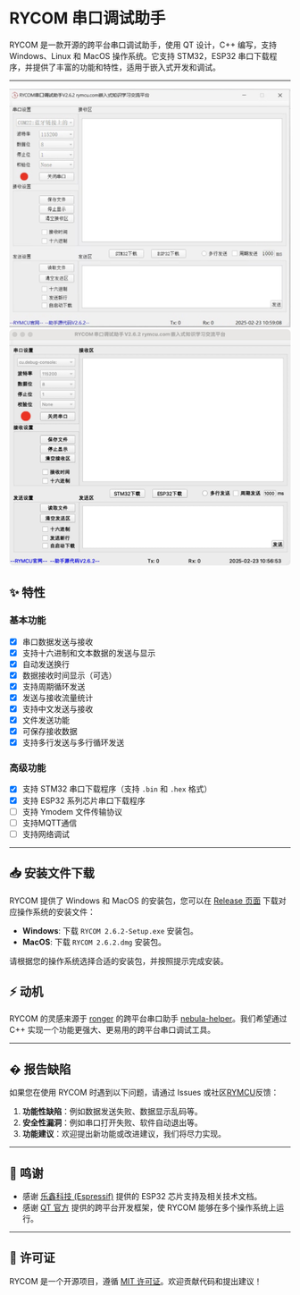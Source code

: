 # RYCOM 串口调试助手

RYCOM 是一款开源的跨平台串口调试助手，使用 QT 设计，C++ 编写，支持 Windows、Linux 和 MacOS 操作系统。它支持 STM32，ESP32 串口下载程序，并提供了丰富的功能和特性，适用于嵌入式开发和调试。

---
![win](images/RYCOM-win.png)
![mac](images/RYCOM-mac.png)
## ✨ 特性

### 基本功能
- [x] 串口数据发送与接收
- [x] 支持十六进制和文本数据的发送与显示
- [x] 自动发送换行
- [x] 数据接收时间显示（可选）
- [x] 支持周期循环发送
- [x] 发送与接收流量统计
- [x] 支持中文发送与接收
- [x] 文件发送功能
- [x] 可保存接收数据
- [x] 支持多行发送与多行循环发送

### 高级功能  
- [x] 支持 STM32 串口下载程序（支持 `.bin` 和 `.hex` 格式）  
- [x] 支持 ESP32 系列芯片串口下载程序  
- [ ] 支持 Ymodem 文件传输协议  
- [ ] 支持MQTT通信  
- [ ] 支持网络调试  

---
## 📥 安装文件下载

RYCOM 提供了 Windows 和 MacOS 的安装包，您可以在 [Release 页面](https://github.com/rymcu/RYCOM/releases/tag/2.6.2) 下载对应操作系统的安装文件：

- **Windows**: 下载 `RYCOM 2.6.2-Setup.exe` 安装包。
- **MacOS**: 下载 `RYCOM 2.6.2.dmg` 安装包。

请根据您的操作系统选择合适的安装包，并按照提示完成安装。
## ⚡ 动机

RYCOM 的灵感来源于 [ronger](https://github.com/ronger) 的跨平台串口助手 [nebula-helper](https://github.com/ronger/nebula-helper)。我们希望通过 C++ 实现一个功能更强大、更易用的跨平台串口调试工具。

---

## � 报告缺陷

如果您在使用 RYCOM 时遇到以下问题，请通过 Issues 或社区[RYMCU](https://rymcu.com)反馈：
1. **功能性缺陷**：例如数据发送失败、数据显示乱码等。
2. **安全性漏洞**：例如串口打开失败、软件自动退出等。
3. **功能建议**：欢迎提出新功能或改进建议，我们将尽力实现。

---

## 🙏 鸣谢

- 感谢 [乐鑫科技 (Espressif)](https://www.espressif.com/) 提供的 ESP32 芯片支持及相关技术文档。
- 感谢 [QT 官方](https://www.qt.io/) 提供的跨平台开发框架，使 RYCOM 能够在多个操作系统上运行。

---

## 📄 许可证

RYCOM 是一个开源项目，遵循 [MIT 许可证](LICENSE)。欢迎贡献代码和提出建议！
